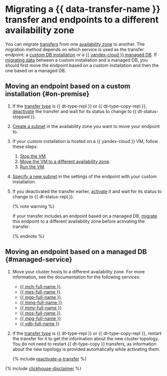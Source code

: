 # Migrating a {{ data-transfer-name }} transfer and endpoints to a different availability zone

You can migrate [transfers](../../concepts/index.md#transfer) from one [availability zone](../../../overview/concepts/geo-scope.md) to another. The migration method depends on which service is used as the transfer endpoint: a [custom DB installation](#on-premise) or a [{{ yandex-cloud }} managed DB](#managed-service). If [migrating data](../../tutorials/index.md#migration) between a custom installation and a managed DB, you should first move the endpoint based on a custom installation and then the one based on a managed DB.

## Moving an endpoint based on a custom installation {#on-premise}

1. If the [transfer type](../../concepts/transfer-lifecycle.md#transfer-types) is {{ dt-type-repl }} or {{ dt-type-copy-repl }}, [deactivate](../transfer.md#deactivate) the transfer and wait for its status to change to {{ dt-status-stopped }}.
1. [Create a subnet](../../../vpc/operations/subnet-create.md) in the availability zone you want to move your endpoint to.
1. If your custom installation is hosted on a {{ yandex-cloud }} VM, follow these steps:

   
   1. [Stop the VM](../../../compute/operations/vm-control/vm-stop-and-start.md#stop).
   1. [Move the VM to a different availability zone](../../../compute/operations/vm-control/vm-change-zone.md).
   1. [Run the VM](../../../compute/operations/vm-control/vm-stop-and-start.md#start).


1. [Specify a new subnet](index.md#update) in the settings of the endpoint with your custom installation.
1. If you deactivated the transfer earlier, [activate](../transfer.md#activate) it and wait for its status to change to {{ dt-status-repl }}.

   {% note warning %}

   If your transfer includes an endpoint based on a managed DB, [migrate](#managed-service) this endpoint to a different availability zone before activating the transfer.

   {% endnote %}

## Moving an endpoint based on a managed DB {#managed-service}

1. Move your cluster hosts to a different availability zone. For more information, see the documentation for the following services:

   * [{{ mch-full-name }}](../../../managed-clickhouse/operations/host-migration.md).
   * [{{ mes-full-name }}](../../../managed-elasticsearch/operations/host-migration.md).
   * [{{ mgp-full-name }}](../../../managed-greenplum/operations/cluster-backups.md#restore).
   * [{{ mmg-full-name }}](../../../managed-mongodb/operations/host-migration.md).
   * [{{ mmy-full-name }}](../../../managed-mysql/operations/host-migration.md).
   * [{{ mos-full-name }}](../../../managed-opensearch/operations/host-migration.md).
   * [{{ mpg-full-name }}](../../../managed-postgresql/operations/host-migration.md)
   * [{{ ydb-full-name }}](../../../ydb/operations/migration-to-an-availability-zone.md)

1. If the [transfer type](../../concepts/transfer-lifecycle.md#transfer-types) is {{ dt-type-repl }} or {{ dt-type-copy-repl }}, restart the transfer for it to get the information about the new cluster topology. You do not need to restart {{ dt-type-copy }} transfers, as information about the new topology is provided automatically while activating them.

   {% include [reactivate-a-transfer](../../../_includes/data-transfer/reactivate-a-transfer.md) %}

{% include [clickhouse-disclaimer](../../../_includes/clickhouse-disclaimer.md) %}
